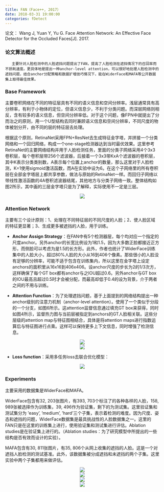 ```yaml
---
title: FAN（Face++, 2017）
date: 2018-03-31 19:00:00
categories: fDetect
---
```


<script type="text/javascript" src="http://cdn.mathjax.org/mathjax/latest/MathJax.js?config=default"></script>

论文： Wang J, Yuan Y, Yu G. Face Attention Network: An Effective Face Detector for the Occluded Faces[J]. 2017.

### 论文算法概述

       主要针对人脸检测中的人脸遮挡问题提出了FAN，提高了人脸检测在遮挡情况下的召回率而不损耗速度。更具体地是提出一种anchor-level attention，可以很好地处理人脸检测中的遮挡问题，结合anchor分配策略和数据扩增技巧情况下，能在WiderFace和MAFA等公开数据集上取得最佳效果。
	   
### Base Framework

   主要卷积网络在不同的特征层具有不同的语义信息和空间分辨率。浅层通常具有高分辨率，有利于小物体的定位，但语义信息少，不利于分类问题。而深层网络则相反，含有较多的语义信息，但空间分辨率低。对于这个问题，像FPN中就提出了分而治之的原则，用一个U型结构去同时兼顾语义信息和空间分辨率，不同尺度的物体被划分开，由不同的层的特征层去处理。

   根据这个原则，RetinaNet采用FPN+ResNet去生成特征金字塔，并拼接一个分类网络和一个回归网络，构成一个one-stage检测器达到当时最优效果。这里参考RetinaNet的主要网络结构并用于人脸检测任务，里面的分类子网络采用4个3x3卷积层，每个卷积层带256个滤波器，后接着一个3x3带KxA个滤波器的卷积层，其中K表示分类类别数，A表示每个位置上anchor的数量，那么这里对于人脸检测，K=1使用sigmoid激活函数，而A在实验中设为6。在这个子网络里的所有卷积层在全部金字塔层上都共享参数，做法与原始的RetinaNet一样。而回归子网络以带线性激活函数的4A卷积滤波器结尾，其他地方与分类子网络一致。整体结构如图2所示，其中画的三层金字塔只是为了解释，实际使用不一定是三层。

<center><img src="{{ site.baseurl }}/images/pdDetect/fan1.png"></center>

### Attention Network

   主要有三个设计原则：1、处理在不同特征层的不同尺度的人脸；2、使人脸区域的特征更显著；3、生成更多被遮挡的人脸，用于训练。

* <strong>Anchor Assign Strategy</strong>：在FAN中有5个检测器层，每个均对应一个指定的尺度anchor。另外anchor的长宽比例设为1和1.5，因为大多数正脸都接近正方形，而侧脸可以考虑为是1.5的长方形。此外，作者也统计了WiderFace训练集中的人脸大小，超过80%人脸的大小从16到406个像素。那些很小的人脸没有足够的分辨率，可能不适于包含在训练集内，所以这里在金字塔上设定anchors的面积里从16x16到406x406。设anchor尺度的步长为2的1/3次方，这样确保了每个GT box都有anchor与之IOU超过0.6。另外anchor与GT box的IOU最高且超过0.5时才会被分配，而最高却低于0.4的设为背景，介于两者之间的不用与训练。

* <strong>Attention Function</strong>：为了处理遮挡问题，基于上面提到的网络结构提出一种anchor级别的注意力机制（anchor-level attention）。使用了一个类似于分段的一个分支，如图6所示。这attention监督信息通过填充GT box来获得，同时如图4所示，监督热力图与当前层被指定到anchors的GT人脸相关联。这些分层级的attention map与特征图相结合，具体是将attention maps进行指数运算后与特征图进行点乘。这样可以保持更多上下文信息，同时增强了检测信息。

<center><img src="{{ site.baseurl }}/images/pdDetect/fan2.png"></center>

<center><img src="{{ site.baseurl }}/images/pdDetect/fan3.png"></center>

* <strong>Loss function</strong>：采用多任务loss去联合优化模型：

<center><img src="{{ site.baseurl }}/images/pdDetect/fan4.png"></center>

### Experiments

   主要采用的数据集是WiderFace和MAFA。

   WiderFace包含有32, 203张图片，有393, 703个标注了的各种各样的人脸，158, 989张被选择作为训练集，39, 496作为验证集，剩下的为测试集。这里验证集和测试集分为 ’easy’, ’medium’, ’hard’三个子集，表示着检测的难度。因为尺度、姿态和遮挡的问题，WiderFace数据集是最具挑战性的人脸数据集之一。这里的FAN只是在这里的训练集上进行，使用验证集和测试集进行评估。Ablation studies是在验证集上进行的。（Ablation studies：为了研究模型中所提出的一些结构是否有效而设计的实验）。

   MAFA包含有30, 811张图片，有35, 806个从网上收集的遮挡的人脸。这是一个对遮挡人脸检测的测试基准。此外，该数据集被分成遮挡和未遮挡的两个子集。这里实验中两个子集都用来做评估。

<center><img src="{{ site.baseurl }}/images/pdDetect/fan5.png"></center>

<center><img src="{{ site.baseurl }}/images/pdDetect/fan6.png"></center>

<center><img src="{{ site.baseurl }}/images/pdDetect/fan7.png"></center>

<center><img src="{{ site.baseurl }}/images/pdDetect/fan8.png"></center>